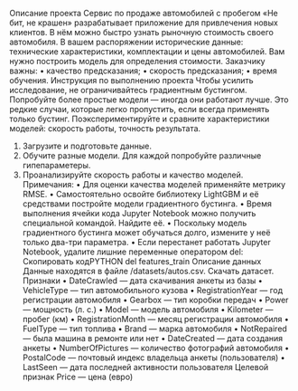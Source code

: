 Описание проекта
Сервис по продаже автомобилей с пробегом «Не бит, не крашен» разрабатывает приложение для привлечения новых клиентов. В нём можно быстро узнать рыночную стоимость своего автомобиля. В вашем распоряжении исторические данные: технические характеристики, комплектации и цены автомобилей. Вам нужно построить модель для определения стоимости.
Заказчику важны:
•	качество предсказания;
•	скорость предсказания;
•	время обучения.
Инструкция по выполнению проекта
Чтобы усилить исследование, не ограничивайтесь градиентным бустингом. Попробуйте более простые модели — иногда они работают лучше. Это редкие случаи, которые легко пропустить, если всегда применять только бустинг. Поэкспериментируйте и сравните характеристики моделей: скорость работы, точность результата.
1.	Загрузите и подготовьте данные.
2.	Обучите разные модели. Для каждой попробуйте различные гипепараметеры.
3.	Проанализируйте скорость работы и качество моделей.
Примечания:
•	Для оценки качества моделей применяйте метрику RMSE.
•	Самостоятельно освойте библиотеку LightGBM и её средствами постройте модели градиентного бустинга.
•	Время выполнения ячейки кода Jupyter Notebook можно получить специальной командой. Найдите её.
•	Поскольку модель градиентного бустинга может обучаться долго, измените у неё только два-три параметра.
•	Если перестанет работать Jupyter Notebook, удалите лишние переменные оператором del:
Скопировать кодPYTHON
del features_train 
Описание данных
Данные находятся в файле /datasets/autos.csv. Скачать датасет.
Признаки
•	DateCrawled — дата скачивания анкеты из базы
•	VehicleType — тип автомобильного кузова
•	RegistrationYear — год регистрации автомобиля
•	Gearbox — тип коробки передач
•	Power — мощность (л. с.)
•	Model — модель автомобиля
•	Kilometer — пробег (км)
•	RegistrationMonth — месяц регистрации автомобиля
•	FuelType — тип топлива
•	Brand — марка автомобиля
•	NotRepaired — была машина в ремонте или нет
•	DateCreated — дата создания анкеты
•	NumberOfPictures — количество фотографий автомобиля
•	PostalCode — почтовый индекс владельца анкеты (пользователя)
•	LastSeen — дата последней активности пользователя
Целевой признак
Price — цена (евро)
